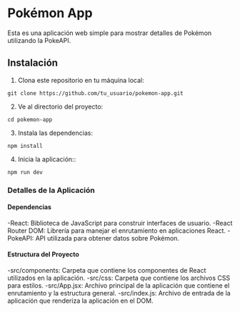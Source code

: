 # Pokémon App

Esta es una aplicación web simple para mostrar detalles de Pokémon utilizando la PokeAPI.

## Instalación

1. Clona este repositorio en tu máquina local:

```
git clone https://github.com/tu_usuario/pokemon-app.git
```

2. Ve al directorio del proyecto:

```
cd pokemon-app
```

3. Instala las dependencias:

```
npm install
```

4. Inicia la aplicación::

```
npm run dev
```

### Detalles de la Aplicación

#### Dependencias

-React: Biblioteca de JavaScript para construir interfaces de usuario.
-React Router DOM: Librería para manejar el enrutamiento en aplicaciones React.
-PokeAPI: API utilizada para obtener datos sobre Pokémon.

#### Estructura del Proyecto

-src/components: Carpeta que contiene los componentes de React utilizados en la aplicación.
-src/css: Carpeta que contiene los archivos CSS para estilos.
-src/App.jsx: Archivo principal de la aplicación que contiene el enrutamiento y la estructura general.
-src/index.js: Archivo de entrada de la aplicación que renderiza la aplicación en el DOM.
